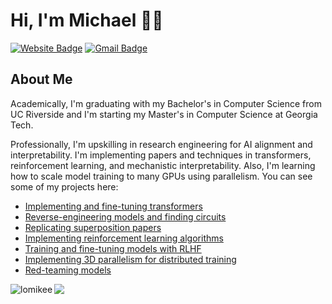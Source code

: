 # Hi, I'm Michael 👋🏼
[![Website Badge](https://img.shields.io/badge/-mikeelo.com-47CCCC?style=flat&logo=Google-Chrome&logoColor=white&link=https://mikeelo.com)](https://mikeelo.com)
[![Gmail Badge](https://img.shields.io/badge/-lomic8-c14438?style=flat&logo=Gmail&logoColor=white&link=mailto:lomic8@gmail.com)](mailto:lomic8@gmail.com)
<img src="https://komarev.com/ghpvc/?username=lomichael&style=flat-square&color=blue" alt=""/>

<h2>About Me</h2>

<div align="left">
<p>Academically, I'm graduating with my Bachelor's in Computer Science from UC Riverside and I'm starting my Master's in Computer Science at Georgia Tech.</p>
  
<p>Professionally, I'm upskilling in research engineering for AI alignment and interpretability. I'm implementing papers and techniques in transformers, reinforcement learning, and mechanistic interpretability. Also, I'm learning how to scale model training to many GPUs using parallelism. You can see some of my projects here:</p>
</div>

- [Implementing and fine-tuning transformers](https://www.github.com/lomikee/transformer-implementations)
- [Reverse-engineering models and finding circuits](https://www.github.com/lomikee/model-circuits)
- [Replicating superposition papers](https://www.github.com/lomikee/superposition)
- [Implementing reinforcement learning algorithms](https://www.github.com/lomikee/rl-implementations)
- [Training and fine-tuning models with RLHF](https://www.github.com/lomikee/rlhf-training-finetuning)
- [Implementing 3D parallelism for distributed training](https://www.github.com/lomikee/distributed-parallel-training)
- [Red-teaming models](https://www.github.com/lomikee/red-teaming)

<div align="left>
<p align="left"> <img align="left" src="https://github-readme-stats.vercel.app/api?username=lomikee&show_icons=true&theme=default" alt="lomikee" /></p>
</div>

<p align="left"><img align="left" src="https://media4.giphy.com/media/5wFjITVDtKD0wwJe7V/giphy.gif?cid=ecf05e47unxrvbpce5di1pxszaz4nool32neh69inx142vcx&rid=giphy.gif&ct=g"></p>
